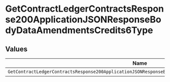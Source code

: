 # GetContractLedgerContractsResponse200ApplicationJSONResponseBodyDataAmendmentsCredits6Type


## Values

| Name                                                                                                     | Value                                                                                                    |
| -------------------------------------------------------------------------------------------------------- | -------------------------------------------------------------------------------------------------------- |
| `GetContractLedgerContractsResponse200ApplicationJSONResponseBodyDataAmendmentsCredits6TypeCreditManual` | CREDIT_MANUAL                                                                                            |